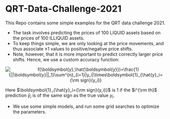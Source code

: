 # QRT-Data-Challenge-2021

This Repo contains some simple examples for the QRT data challenge 2021. 

- The task involves predicting the prices of 100 LIQUID assets based on the prices of 100 ILLIQUID assets.
- To keep things simple, we are only looking at the price movements, and thus associate $\pm 1$ values to positive/negative price shifts.
- Note, however, that it is more important to predict correctly larger price shifts. Hence, we use a custom accuracy function:

<p align="center">
<img src="https://latex.codecogs.com/svg.image?&space;f(\boldsymbol{y},\hat{\boldsymbol{y}})=\frac{1}{||\boldsymbol{y}||_1}\sum^{n}_{i=1}|y_i|\times\boldsymbol{1}_{\hat{y}_i={\rm&space;sign}(y_i)}" title=" f(\boldsymbol{y},\hat{\boldsymbol{y}})=\frac{1}{||\boldsymbol{y}||_1}\sum^{n}_{i=1}|y_i|\times\boldsymbol{1}_{\hat{y}_i={\rm sign}(y_i)}"/>
</p>

Here $\boldsymbol{1}_{\hat{y}_i={\rm sign}(y_i)}$ is 1 if the $i^{\rm th}$ prediction $\hat{y}_i$ is of the same sign as the true value $y_i$.

- We use some simple models, and run some grid searches to optimize the parameters.
